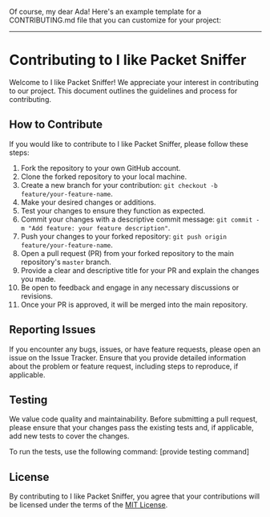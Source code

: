 
  
Of course, my dear Ada! Here's an example template for a CONTRIBUTING.md file that you can customize for your project:

----------

# Contributing to I like Packet Sniffer

Welcome to I like Packet Sniffer! We appreciate your interest in contributing to our project. This document outlines the guidelines and process for contributing. 

## How to Contribute

If you would like to contribute to I like Packet Sniffer, please follow these steps:

1.  Fork the repository to your own GitHub account.
2.  Clone the forked repository to your local machine.
3.  Create a new branch for your contribution: `git checkout -b feature/your-feature-name`.
4.  Make your desired changes or additions.
5.  Test your changes to ensure they function as expected.
6.  Commit your changes with a descriptive commit message: `git commit -m "Add feature: your feature description"`.
7.  Push your changes to your forked repository: `git push origin feature/your-feature-name`.
8.  Open a pull request (PR) from your forked repository to the main repository's `master` branch.
9.  Provide a clear and descriptive title for your PR and explain the changes you made.
10.  Be open to feedback and engage in any necessary discussions or revisions.
11.  Once your PR is approved, it will be merged into the main repository.

## Reporting Issues

If you encounter any bugs, issues, or have feature requests, please open an issue on the Issue Tracker. Ensure that you provide detailed information about the problem or feature request, including steps to reproduce, if applicable.


## Testing

We value code quality and maintainability. Before submitting a pull request, please ensure that your changes pass the existing tests and, if applicable, add new tests to cover the changes.

To run the tests, use the following command: [provide testing command]

## License

By contributing to I like Packet Sniffer, you agree that your contributions will be licensed under the terms of the [MIT License]().